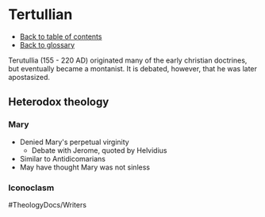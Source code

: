 # Tertullian
- [Back to table of contents](../README.md)
- [Back to glossary](../Glossary.md)

Terutullia (155 - 220 AD) originated many of the early christian doctrines, but eventually became a montanist.
It is debated, however, that he was later apostasized. 

## Heterodox theology
### Mary
- Denied Mary's perpetual virginity
    - Debate with Jerome, quoted by Helvidius
- Similar to Antidicomarians
- May have thought Mary was not sinless

### Iconoclasm



#TheologyDocs/Writers